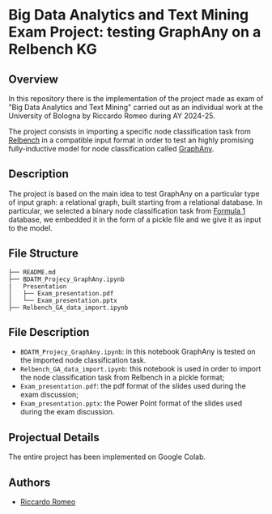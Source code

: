 # Big Data Analytics and Text Mining Exam Project: testing GraphAny on a Relbench KG
## Overview
In this repository there is the implementation of the project made as exam of "Big Data Analytics and Text Mining" carried out as an individual work at the University of Bologna by Riccardo Romeo during AY 2024-25.

The project consists in importing a specific node classification task from [Relbench](https://relbench.stanford.edu/) in a compatible input format in order to test an highly promising fully-inductive model for node classification called [GraphAny](https://github.com/DeepGraphLearning/GraphAny/tree/main).


## Description
The project is based on the main idea to test GraphAny on a particular type of input graph: a relational graph, built starting from a relational database. 
In particular, we selected a binary node classification task from [Formula 1](https://relbench.stanford.edu/datasets/rel-f1/) database, we embedded it in the form of a pickle file and we give it as input to the model.



## File Structure
```
├── README.md
├── BDATM_Projecy_GraphAny.ipynb
|   Presentation
│   ├── Exam_presentation.pdf
│   └── Exam_presentation.pptx
├── Relbench_GA_data_import.ipynb

```
## File Description
*  `BDATM_Projecy_GraphAny.ipynb`: in this notebook GraphAny is tested on the imported node classification task.
*  `Relbench_GA_data_import.ipynb`: this notebook is used in order to import the node classification task from Relbench in a pickle format;
*  `Exam_presentation.pdf`: the pdf format of the slides used during the exam discussion;
*  `Exam_presentation.pptx`: the Power Point format of the slides used during the exam discussion.

## Projectual Details
The entire project has been implemented on Google Colab.

## Authors
  - [Riccardo Romeo](https://github.com/RiccardoRomeo01) 
